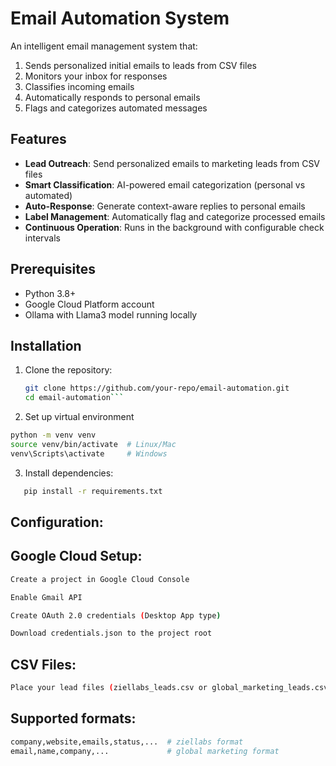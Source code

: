 # Email Automation System

An intelligent email management system that:
1. Sends personalized initial emails to leads from CSV files
2. Monitors your inbox for responses
3. Classifies incoming emails
4. Automatically responds to personal emails
5. Flags and categorizes automated messages

## Features

- **Lead Outreach**: Send personalized emails to marketing leads from CSV files
- **Smart Classification**: AI-powered email categorization (personal vs automated)
- **Auto-Response**: Generate context-aware replies to personal emails
- **Label Management**: Automatically flag and categorize processed emails
- **Continuous Operation**: Runs in the background with configurable check intervals

## Prerequisites

- Python 3.8+
- Google Cloud Platform account
- Ollama with Llama3 model running locally

## Installation

1. Clone the repository:
   ```bash
   git clone https://github.com/your-repo/email-automation.git
   cd email-automation```

2. Set up virtual environment

```bash
python -m venv venv
source venv/bin/activate  # Linux/Mac
venv\Scripts\activate     # Windows
```
3. Install dependencies:
```bash
   pip install -r requirements.txt
```

## Configuration:
## Google Cloud Setup:

```bash
Create a project in Google Cloud Console

Enable Gmail API

Create OAuth 2.0 credentials (Desktop App type)

Download credentials.json to the project root
```

## CSV Files:

```bash
Place your lead files (ziellabs_leads.csv or global_marketing_leads.csv) in the parent directory
```

## Supported formats:

```bash
company,website,emails,status,...  # ziellabs format
email,name,company,...             # global marketing format

```

